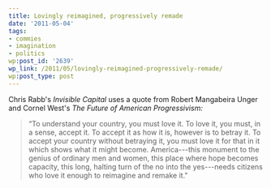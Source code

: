 ```yaml
---
title: Lovingly reimagined, progressively remade
date: '2011-05-04'
tags:
- commies
- imagination
- politics
wp:post_id: '2639'
wp_link: /2011/05/lovingly-reimagined-progressively-remade/
wp:post_type: post
---
```


Chris Rabb's _Invisible Capital_ uses a quote from Robert Mangabeira Unger and Cornel West's _The Future of American Progressivism:_

> “To understand your country, you must love it. To love it, you must, in a sense, accept it. To accept it as how it is, however is to betray it. To accept your country without betraying it, you must love it for that in it which shows what it might become. America---this monument to the genius of ordinary men and women, this place where hope becomes capacity, this long, halting turn of the no into the yes---needs citizens who love it enough to reimagine and remake it."
